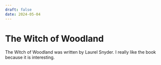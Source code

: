 ```yaml
---
draft: false
date: 2024-05-04
---
```


# The Witch of Woodland

The Witch of Woodland was written by Laurel Snyder.
I really like the book because it is interesting.

